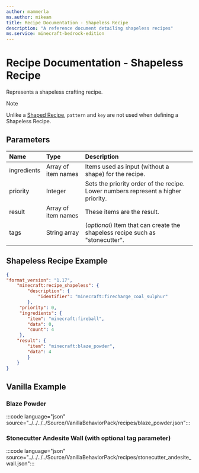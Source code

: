 ```yaml
---
author: mammerla
ms.author: mikeam
title: Recipe Documentation - Shapeless Recipe
description: "A reference document detailing shapeless recipes"
ms.service: minecraft-bedrock-edition
---
```


# Recipe Documentation - Shapeless Recipe

Represents a shapeless crafting recipe.

> [!NOTE]
> Unlike a [Shaped Recipe](minecraftRecipe_Shaped.md), `pattern` and `key` are not used when defining a Shapeless Recipe.

## Parameters

|Name |Type |Description |
|:-----------|:-----------|:-----------|
|ingredients| Array of item names|  Items used as input (without a shape) for the recipe. |
|priority| Integer| Sets the priority order of the recipe. Lower numbers represent a higher priority.|
|result| Array of item names| These items are the result. |
|tags|String array |(*optional*) Item that can create the shapeless recipe such as "stonecutter". |

## Shapeless Recipe Example

```JSON
{
"format_version": "1.17",
    "minecraft:recipe_shapeless": {
        "description": {
            "identifier": "minecraft:firecharge_coal_sulphur"
        },
     "priority": 0,
     "ingredients": {
        "item": "minecraft:fireball",
        "data": 0,
        "count": 4
     },
    "result": {
        "item": "minecraft:blaze_powder",
        "data": 4
        }
    }
}
```

## Vanilla Example

### Blaze Powder

:::code language="json" source="../../../../Source/VanillaBehaviorPack/recipes/blaze_powder.json":::

### Stonecutter Andesite Wall (with optional tag parameter)

:::code language="json" source="../../../../Source/VanillaBehaviorPack/recipes/stonecutter_andesite_wall.json":::
